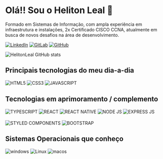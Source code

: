 # Olá!! Sou o Heliton Leal 👋

Formado em Sistemas de Informação, com ampla experiência em infraestrutura e instalações, 2x Certificado CISCO CCNA, atualmente em busca de novos desafios na área de desenvolvimento.

[![LinkedIn](https://img.shields.io/badge/LinkedIn-0077B5?style=for-the-badge&logo=linkedin&logoColor=white)](https://www.linkedin.com/in/helitonleal)
[![GitLab](https://img.shields.io/badge/GitLab-330F63?style=for-the-badge&logo=gitlab&logoColor=white)](https://gitlab.com/HelitonLeal)
[![GitHub](https://img.shields.io/badge/GitHub-100000?style=for-the-badge&logo=github&logoColor=white)](https://github.com/HelitonLeal)


![HelitonLeal GitHub stats](https://github-readme-stats.vercel.app/api?username=helitonleal&show_icons=true&theme=dark)


## Principais tecnologias do meu dia-a-dia

<div style="display: inline_block">
  <img align="center" alt="HTML5" src="https://img.shields.io/badge/HTML5-E34F26?style=for-the-badge&logo=html5&logoColor=white" />
  <img align="center" alt="CSS3" src="https://img.shields.io/badge/CSS3-1572B6?style=for-the-badge&logo=css3&logoColor=white" />
  <img align="center" alt="JAVASCRIPT" src="https://img.shields.io/badge/JavaScript-F7DF1E?style=for-the-badge&logo=javascript&logoColor=black" />
</div>


## Tecnologias em aprimoramento / complemento 

<div style="display: inline_block">
  <img align="center" alt="TYPESCRIPT" src="https://img.shields.io/badge/TypeScript-007ACC?style=for-the-badge&logo=typescript&logoColor=white" />
  <img align="center" alt="REACT" src="https://img.shields.io/badge/React-20232A?style=for-the-badge&logo=react&logoColor=61DAFB" />
  <img align="center" alt="REACT NATIVE" src="https://img.shields.io/badge/React_Native-20232A?style=for-the-badge&logo=react&logoColor=61DAFB" />
  <img align="center" alt="NODE JS" src="https://img.shields.io/badge/Node.js-43853D?style=for-the-badge&logo=node.js&logoColor=white" />
  <img align="center" alt="EXPRESS JS" src="https://img.shields.io/badge/Express.js-404D59?style=for-the-badge" /> <br/><br/>
  <img align="center" alt="STYLED COMPONENTS" src="https://img.shields.io/badge/styled--components-DB7093?style=for-the-badge&logo=styled-components&logoColor=white" />
  <img align="center" alt="BOOTSTRAP" src="https://img.shields.io/badge/Bootstrap-563D7C?style=for-the-badge&logo=bootstrap&logoColor=white" />
</div>

## Sistemas Operacionais que conheço 

<div style="display: inline_block">
  <img align="center" alt="windows" src="https://img.shields.io/badge/Windows-0078D6?style=for-the-badge&logo=windows&logoColor=white" />
  <img align="center" alt="Linux" src="https://img.shields.io/badge/Linux-FCC624?style=for-the-badge&logo=linux&logoColor=black" />
  <img align="center" alt="macos" src="https://img.shields.io/badge/mac%20os-000000?style=for-the-badge&logo=apple&logoColor=white" />
</div>
